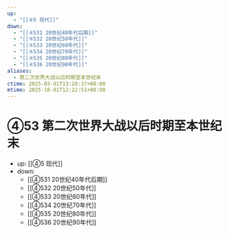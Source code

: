 ```yaml
---
up:
  - "[[④5 现代]]"
down:
  - "[[④531 20世纪40年代后期]]"
  - "[[④532 20世纪50年代]]"
  - "[[④533 20世纪60年代]]"
  - "[[④534 20世纪70年代]]"
  - "[[④535 20世纪80年代]]"
  - "[[④536 20世纪90年代]]"
aliases:
  - 第二次世界大战以后时期至本世纪末
ctime: 2025-03-01T13:28:37+08:00
mtime: 2025-10-01T12:22:51+08:00
---
```


# ④53 第二次世界大战以后时期至本世纪末

- up: [[④5 现代]]
- down:	
	- [[④531 20世纪40年代后期]]
	- [[④532 20世纪50年代]]
	- [[④533 20世纪60年代]]
	- [[④534 20世纪70年代]]
	- [[④535 20世纪80年代]]
	- [[④536 20世纪90年代]]
	
